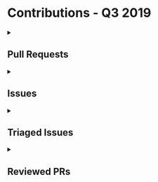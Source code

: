 # Contributions - Q3 2019

<details>
  <summary><h2>Pull Requests</h2></summary>
<table style='width:100%; table-layout:fixed;'>
  <thead>
    <tr>
      <th style='width:20%;'>Project Name</th>
      <th style='width:20%;'>PR Title</th>
      <th style='width:40%;'>Description</th>
      <th style='width:20%;'>Date</th>
    </tr>
  </thead>
  <tbody>
    <tr>
      <td>brittanyrw/emojipages</td>
      <td><a href='https://github.com/brittanyrw/emojipages/pull/183'>Add Jurassic Park</a></td>
      <td>- [X ] 👍 My pull request has a descriptive title (such as `Added Matilda` or `Added all of Jane Austen's books`)
- [X ] 🕵🏽‍♀️ I have searched the `data.js` file and confirmed I am not adding a duplicate entry.
- [X ] 💜 I have checked Issues and Pull Requests to confirm I am not adding a duplicate entry that is pending approval.
- [ X] 🖍️ I have placed the new books(s) or play(s) in alphabetical order based on `title` inside of the `data.js` file. 
- [X ] 4️⃣ I have at least four emojis listed under `emojiImgs`
- [X ] 6️⃣ I have a maximum of six emojis listed under `emojiImgs`.
- [ X] ⭐ My genres are all inside of square brackets `[ ]` and each are individually wrapped in quotation marks and have a comma between each one. (such as submitting this `&quot;genres&quot;: [&quot;fantasy&quot;, &quot;children&quot;, &quot;adventure&quot;]` and not this `&quot;genres&quot;:[&quot;fantasy, children, adventure&quot;]`). 
- [ X] 💜 I have used genres from this [genre.md](https://github.com/brittanyrw/emojipages/blob/master/genres.md) file or if I want to use genres not in this file already, I have added them to this file in alphabetical order.
- [X ] 📅 I have added a single year under `year`. 

Closes #65




</td>
      <td>2019-09-30</td>
    </tr>
    <tr>
      <td>brittanyrw/emojipages</td>
      <td><a href='https://github.com/brittanyrw/emojipages/pull/183'>Add Jurassic Park</a></td>
      <td>- [X ] 👍 My pull request has a descriptive title (such as `Added Matilda` or `Added all of Jane Austen's books`)
- [X ] 🕵🏽‍♀️ I have searched the `data.js` file and confirmed I am not adding a duplicate entry.
- [X ] 💜 I have checked Issues and Pull Requests to confirm I am not adding a duplicate entry that is pending approval.
- [ X] 🖍️ I have placed the new books(s) or play(s) in alphabetical order based on `title` inside of the `data.js` file. 
- [X ] 4️⃣ I have at least four emojis listed under `emojiImgs`
- [X ] 6️⃣ I have a maximum of six emojis listed under `emojiImgs`.
- [ X] ⭐ My genres are all inside of square brackets `[ ]` and each are individually wrapped in quotation marks and have a comma between each one. (such as submitting this `&quot;genres&quot;: [&quot;fantasy&quot;, &quot;children&quot;, &quot;adventure&quot;]` and not this `&quot;genres&quot;:[&quot;fantasy, children, adventure&quot;]`). 
- [ X] 💜 I have used genres from this [genre.md](https://github.com/brittanyrw/emojipages/blob/master/genres.md) file or if I want to use genres not in this file already, I have added them to this file in alphabetical order.
- [X ] 📅 I have added a single year under `year`. 

Closes #65




</td>
      <td>2019-09-30</td>
    </tr>
    <tr>
      <td>brittanyrw/emojipages</td>
      <td><a href='https://github.com/brittanyrw/emojipages/pull/183'>Add Jurassic Park</a></td>
      <td>- [X ] 👍 My pull request has a descriptive title (such as `Added Matilda` or `Added all of Jane Austen's books`)
- [X ] 🕵🏽‍♀️ I have searched the `data.js` file and confirmed I am not adding a duplicate entry.
- [X ] 💜 I have checked Issues and Pull Requests to confirm I am not adding a duplicate entry that is pending approval.
- [ X] 🖍️ I have placed the new books(s) or play(s) in alphabetical order based on `title` inside of the `data.js` file. 
- [X ] 4️⃣ I have at least four emojis listed under `emojiImgs`
- [X ] 6️⃣ I have a maximum of six emojis listed under `emojiImgs`.
- [ X] ⭐ My genres are all inside of square brackets `[ ]` and each are individually wrapped in quotation marks and have a comma between each one. (such as submitting this `&quot;genres&quot;: [&quot;fantasy&quot;, &quot;children&quot;, &quot;adventure&quot;]` and not this `&quot;genres&quot;:[&quot;fantasy, children, adventure&quot;]`). 
- [ X] 💜 I have used genres from this [genre.md](https://github.com/brittanyrw/emojipages/blob/master/genres.md) file or if I want to use genres not in this file already, I have added them to this file in alphabetical order.
- [X ] 📅 I have added a single year under `year`. 

Closes #65




</td>
      <td>2019-09-30</td>
    </tr>
    <tr>
      <td>brittanyrw/emojipages</td>
      <td><a href='https://github.com/brittanyrw/emojipages/pull/183'>Add Jurassic Park</a></td>
      <td>- [X ] 👍 My pull request has a descriptive title (such as `Added Matilda` or `Added all of Jane Austen's books`)
- [X ] 🕵🏽‍♀️ I have searched the `data.js` file and confirmed I am not adding a duplicate entry.
- [X ] 💜 I have checked Issues and Pull Requests to confirm I am not adding a duplicate entry that is pending approval.
- [ X] 🖍️ I have placed the new books(s) or play(s) in alphabetical order based on `title` inside of the `data.js` file. 
- [X ] 4️⃣ I have at least four emojis listed under `emojiImgs`
- [X ] 6️⃣ I have a maximum of six emojis listed under `emojiImgs`.
- [ X] ⭐ My genres are all inside of square brackets `[ ]` and each are individually wrapped in quotation marks and have a comma between each one. (such as submitting this `&quot;genres&quot;: [&quot;fantasy&quot;, &quot;children&quot;, &quot;adventure&quot;]` and not this `&quot;genres&quot;:[&quot;fantasy, children, adventure&quot;]`). 
- [ X] 💜 I have used genres from this [genre.md](https://github.com/brittanyrw/emojipages/blob/master/genres.md) file or if I want to use genres not in this file already, I have added them to this file in alphabetical order.
- [X ] 📅 I have added a single year under `year`. 

Closes #65




</td>
      <td>2019-09-30</td>
    </tr>
    <tr>
      <td>brittanyrw/emojipages</td>
      <td><a href='https://github.com/brittanyrw/emojipages/pull/183'>Add Jurassic Park</a></td>
      <td>- [X ] 👍 My pull request has a descriptive title (such as `Added Matilda` or `Added all of Jane Austen's books`)
- [X ] 🕵🏽‍♀️ I have searched the `data.js` file and confirmed I am not adding a duplicate entry.
- [X ] 💜 I have checked Issues and Pull Requests to confirm I am not adding a duplicate entry that is pending approval.
- [ X] 🖍️ I have placed the new books(s) or play(s) in alphabetical order based on `title` inside of the `data.js` file. 
- [X ] 4️⃣ I have at least four emojis listed under `emojiImgs`
- [X ] 6️⃣ I have a maximum of six emojis listed under `emojiImgs`.
- [ X] ⭐ My genres are all inside of square brackets `[ ]` and each are individually wrapped in quotation marks and have a comma between each one. (such as submitting this `&quot;genres&quot;: [&quot;fantasy&quot;, &quot;children&quot;, &quot;adventure&quot;]` and not this `&quot;genres&quot;:[&quot;fantasy, children, adventure&quot;]`). 
- [ X] 💜 I have used genres from this [genre.md](https://github.com/brittanyrw/emojipages/blob/master/genres.md) file or if I want to use genres not in this file already, I have added them to this file in alphabetical order.
- [X ] 📅 I have added a single year under `year`. 

Closes #65




</td>
      <td>2019-09-30</td>
    </tr>
    <tr>
      <td>brittanyrw/emojipages</td>
      <td><a href='https://github.com/brittanyrw/emojipages/pull/183'>Add Jurassic Park</a></td>
      <td>- [X ] 👍 My pull request has a descriptive title (such as `Added Matilda` or `Added all of Jane Austen's books`)
- [X ] 🕵🏽‍♀️ I have searched the `data.js` file and confirmed I am not adding a duplicate entry.
- [X ] 💜 I have checked Issues and Pull Requests to confirm I am not adding a duplicate entry that is pending approval.
- [ X] 🖍️ I have placed the new books(s) or play(s) in alphabetical order based on `title` inside of the `data.js` file. 
- [X ] 4️⃣ I have at least four emojis listed under `emojiImgs`
- [X ] 6️⃣ I have a maximum of six emojis listed under `emojiImgs`.
- [ X] ⭐ My genres are all inside of square brackets `[ ]` and each are individually wrapped in quotation marks and have a comma between each one. (such as submitting this `&quot;genres&quot;: [&quot;fantasy&quot;, &quot;children&quot;, &quot;adventure&quot;]` and not this `&quot;genres&quot;:[&quot;fantasy, children, adventure&quot;]`). 
- [ X] 💜 I have used genres from this [genre.md](https://github.com/brittanyrw/emojipages/blob/master/genres.md) file or if I want to use genres not in this file already, I have added them to this file in alphabetical order.
- [X ] 📅 I have added a single year under `year`. 

Closes #65




</td>
      <td>2019-09-30</td>
    </tr>
    <tr>
      <td>brittanyrw/emojipages</td>
      <td><a href='https://github.com/brittanyrw/emojipages/pull/183'>Add Jurassic Park</a></td>
      <td>- [X ] 👍 My pull request has a descriptive title (such as `Added Matilda` or `Added all of Jane Austen's books`)
- [X ] 🕵🏽‍♀️ I have searched the `data.js` file and confirmed I am not adding a duplicate entry.
- [X ] 💜 I have checked Issues and Pull Requests to confirm I am not adding a duplicate entry that is pending approval.
- [ X] 🖍️ I have placed the new books(s) or play(s) in alphabetical order based on `title` inside of the `data.js` file. 
- [X ] 4️⃣ I have at least four emojis listed under `emojiImgs`
- [X ] 6️⃣ I have a maximum of six emojis listed under `emojiImgs`.
- [ X] ⭐ My genres are all inside of square brackets `[ ]` and each are individually wrapped in quotation marks and have a comma between each one. (such as submitting this `&quot;genres&quot;: [&quot;fantasy&quot;, &quot;children&quot;, &quot;adventure&quot;]` and not this `&quot;genres&quot;:[&quot;fantasy, children, adventure&quot;]`). 
- [ X] 💜 I have used genres from this [genre.md](https://github.com/brittanyrw/emojipages/blob/master/genres.md) file or if I want to use genres not in this file already, I have added them to this file in alphabetical order.
- [X ] 📅 I have added a single year under `year`. 

Closes #65




</td>
      <td>2019-09-30</td>
    </tr>
  </tbody>
</table>
</details>

<details>
  <summary><h2>Issues</h2></summary>
No issues contributions in this quarter.
</details>

<details>
  <summary><h2>Triaged Issues</h2></summary>
No triaged issues contributions in this quarter.
</details>

<details>
  <summary><h2>Reviewed PRs</h2></summary>
No reviewed prs contributions in this quarter.
</details>

